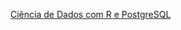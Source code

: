[Ciência de Dados com R e PostgreSQL](https://rpg.consudata.com.br/?fbclid=IwAR04dpoqjSLm-pemsZj5zccCF_5pZwpXKlkmsFn4j7ejL0faXlmztPTheq4)
